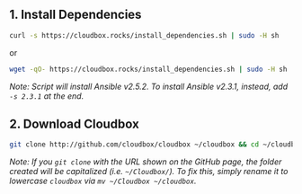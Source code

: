 


## 1. Install Dependencies  ####




```bash
curl -s https://cloudbox.rocks/install_dependencies.sh | sudo -H sh

```

  or

```bash
wget -qO- https://cloudbox.rocks/install_dependencies.sh | sudo -H sh
```


_Note: Script will install Ansible v2.5.2. To install Ansible v2.3.1, instead, add `-s 2.3.1` at the end._

## 2. Download Cloudbox ### 



 ```bash
git clone http://github.com/cloudbox/cloudbox ~/cloudbox && cd ~/cloudbox
 ```

_Note: If you `git clone` with the URL shown on the GitHub page, the folder created will be capitalized (i.e. `~/Cloudbox/`). To fix this, simply rename it to lowercase `cloudbox` via `mv ~/Cloudbox ~/cloudbox`._